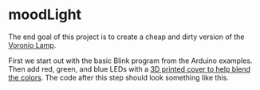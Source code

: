 # moodLight
The end goal of this project is to create a cheap and dirty version of the [Voronio Lamp](https://create.arduino.cc/projecthub/gov/voronoi101-light-your-lamp-a22a9e?use_route=project).

First we start out with the basic Blink program from the Arduino examples.  Then add red, green, and blue LEDs with a [3D printed cover to help blend the colors](https://www.thingiverse.com/thing:3473640). 
The code after this step should look something like this.

